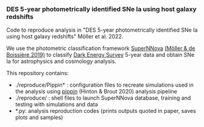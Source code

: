 <!-- [![arXiv](https://img.shields.io/badge/arxiv-astro--ph%2F1901.06384-red)](https://arxiv.org/abs/XXX)  -->


### DES 5-year photometrically identified SNe Ia using host galaxy redshifts

Code to reproduce analysis in "DES 5-year photometrically identified SNe Ia using host galaxy redshifts" Möller et al. 2022.

We use the photometric classification framework [SuperNNova](https://github.com/supernnova/SuperNNova) [(Möller & de Boissière 2019)](https://academic.oup.com/mnras/article-abstract/491/3/4277/5651173) to classify [Dark Energy Survey](https://www.darkenergysurvey.org) 5-year data and obtain SNe Ia for astrophysics and cosmology analysis.

This repository contains:
- ./reproduce/Pippin* : configuration files to recreate simulations used in the analysis using [pippin](https://github.com/dessn/Pippin) (Hinton & Brout 2020) analysis pipeline
- ./reproduce/ : shell files to launch SuperNNova database, training and testing with simulations and data
- *.py: analysis reproduction codes (prints outputs quoted in paper, saves plots and samples)

